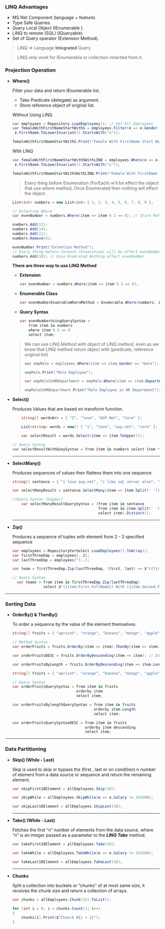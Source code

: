 ### LINQ Advantages

- MS.Net Component (language + feature).
- Type Safe Queries.
- Query Local Object (IEnumerable <T>).
- LINQ to remote (SQL) (IQueryable<T>).
- Set of Query operator (Extension Method).

> LINQ ⇒ Language **Integrated** Query
> 

> LINQ only work for IEnumerable or collection inherited from it.
> 

### Projection Operation

- **Where()**
    
    Filter your data and return IEnumerable list.
    
    - Take Predicate (delegate) as argument.
    - Store reference object of original list.
    
    Without Using LINQ
    
    ```csharp
    var employees = Repository.LoadEmployees(); // Get All Employees
    var femaleWithFirstNameStartWithS = employees.Filter(e => e.Gender == "female" &&
     e.FirstName.ToLowerInvariant().StartsWith("s"));
    
    femaleWithFirstNameStartWithS.Print("Female With FirstName Start With S");
    ```
    
    With LINQ
    
    ```csharp
    var femaleWithFirstNameStartWithSWithLINQ = employees.Where(e => e.Gender == "female" &&
     e.FirstName.ToLowerInvariant().StartsWith("s"));
    
    femaleWithFirstNameStartWithSWithLINQ.Print("Female With FirstName Start With S With LINQ (Where)");
    ```
    
    > Every thing before Enumeration (ForEach) w’ll be effect the object that use where method, Once Enumerated then nothing will effect the object.
    > 
    
      
    
    ```csharp
    List<int> numbers = new List<int> { 1, 2, 3, 4, 5, 6, 7, 8, 9 };
    
    // Extention Where
    var evenNumber = numbers.Where(item => item % 2 == 0); // Store Refreance of orginal list
    
    numbers.Add(12);
    numbers.Add(14);
    numbers.Add(11);
    numbers.Remove(4);
    
    evenNumber.Print("Extention Method");
    // Every thing before foreach (Enumration) will be effect evenNumber and change its value.
    numbers.Add(10); // Once Enumrated Nothing effect evenNumber.
    ```
    
    **There are three way to use LINQ Method**
    
    - **Extension**
        
        ```csharp
        var evenNumber = numbers.Where(item => item % 2 == 0);
        ```
        
    - **Enumerable Class**
        
        ```csharp
        var evenNumberEnumrableWhereMethod = Enumerable.Where(numbers, item => item % 2 == 0);
        ```
        
    - **Query Syntax**
        
        ```csharp
        var evenNumberUsingQuerySyntax =
            from item in numbers
            where item % 2 == 0
            select item;
        ```
        
    
    > We can use LINQ Method with object of LINQ method, even as we know that LINQ method return object with (predicate, reference original list)
    > 
    > 
    > ```csharp
    > var empMale = employees.Where(item => item.Gender == "male");
    > 
    > empMale.Print("Male Employee");
    > 
    > var empMaleInHRDepartment = empMale.Where(item => item.Department.ToLowerInvariant() == "hr");
    > 
    > empMaleInHRDepartment.Print("Male Employee in HR Department");
    > ```
    > 
- **Select()**
    
    Produces Values that are based on transform function.
    
    ```csharp
        string[] wordsArr = { "I", "love", "ASP.Net", "Core" };
    
        List<string> words = new() { "i", "love", "asp.net", "core" };
    
        var selectResult = words.Select(item => item.ToUpper());
    ```
    
    ```csharp
    // Query Syntax
    var selectResultWithQueySyntax = from item in numbers select item * item; 
    ```
    
    ---
    
- **SelectMany()**
    
    Produces sequences of values then flattens them into one sequence
    
    ```csharp
    string[] sentance = { "i love asp.net", "i like sql server also", "in general i love programming" };
    
    var selectManyResult = sentance.SelectMany(item => item.Split(' '));
    ```
    
    ```csharp
    //Query Syntax (Dapper)
        var selectManyResultQuerySyntax = (from item in sentance
                                           from item in item.Split(' ')
                                           select item).Distinct();
    ```
    
    ---
    
- **Zip()**
    
    Produces a sequence of tuples with element from 2 - 3 specified sequence
    
    ```csharp
    var employees = RepositoryForSelect.LoadEmployees().ToArray();
    var firstThreeEmp = employees[..3];
    var lastThreeEmp = employees[^3..];
    
    var team = firstThreeEmp.Zip(lastThreeEmp, (first, last) => $"({first.FullName}) With ({last.FullName})");
    ```
    
    ```csharp
    // Query Syntax
      var teams = from item in firstThreeEmp.Zip(lastThreeEmp)
                  select $"({item.First.FullName}) With ({item.Second.FullName})";
    ```
    

---

### Sorting Data

- **OrderBy() & ThenBy()**
    
    To order a sequence by the value of the element themselves.
    
    ```csharp
    string[] fruits = { "apricot", "orange", "banana", "mango", "apple", "grape", "strawberry" };
    
    // Method Syntax
    var orderFruits = fruits.OrderBy(item => item).ThenBy(item => item.Length); // ASC
    
    var orderFruitsDESC = fruits.OrderByDescending(item => item); // DSC
    
    var orderFruitsByLength = fruits.OrderByDescending(item => item.Length); // DSC By Length
    ```
    
    ```csharp
    string[] fruits = { "apricot", "orange", "banana", "mango", "apple", "grape", "strawberry" };
    
    // Query Syntax
    var orderFruitsQuerySyntax = from item in fruits
                                 orderby item
                                 select item;
    
    var orderFruitsBylengthQuerySyntax = from item in fruits
                                         orderby item.Length
                                         select item;
    
    var orderFruitsQuerySyntaxDESC = from item in fruits
                                     orderby item descending
                                     select item;
    ```
    

---

### Data Partitioning

- **Skip() (While - Last)**
    
    Skip is used to skip or bypass the (first , last or on condition) n number of element from a data source or sequence and return the remaining element.
    
    ```csharp
    var skipFirst10Element = allEmployees.Skip(10);
    
    var skipWhile = allEmployees.SkipWhile(e => e.Salary != 343200);
    
    var skipLast10Element = allEmployees.SkipLast(10);
    ```
    
    ---
    
- **Take() (While - Last)**
    
    Fetches the first “n” number of elements from the data source, where “n” is an integer passed as a parameter to the ***LINQ Take*** method.
    
    ```csharp
    var takeFirst10Element = allEmployees.Take(10);
    
    var takeWhile = allEmployees.TakeWhile(e => e.Salary != 343200);
    
    var takeLast10Element = allEmployees.TakeLast(10);
    ```
    
    ---
    
- **Chunks**
    
    Split a collection into buckets or “chunks” of at most same size, it receives the chunk size and return a collection of arrays.
    
    ```csharp
    var chunks = allEmployees.Chunk(15).ToList();
    
    for (int i = 0; i < chunks.Count(); i++)
    {
        chunks[i].Print($"Chunck #{i + 1}");
    }
    ```